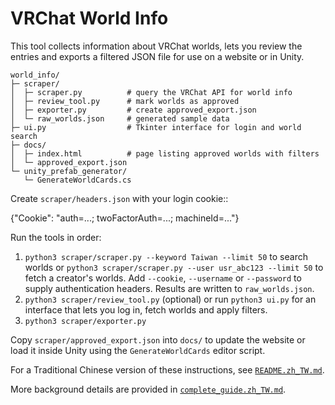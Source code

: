 # VRChat World Info

This tool collects information about VRChat worlds, lets you review the entries
and exports a filtered JSON file for use on a website or in Unity.

```
world_info/
├─ scraper/
│  ├─ scraper.py          # query the VRChat API for world info
│  ├─ review_tool.py      # mark worlds as approved
│  ├─ exporter.py         # create approved_export.json
│  └─ raw_worlds.json     # generated sample data
├─ ui.py                  # Tkinter interface for login and world search
├─ docs/
│  ├─ index.html          # page listing approved worlds with filters
│  └─ approved_export.json
└─ unity_prefab_generator/
   └─ GenerateWorldCards.cs
```

Create ``scraper/headers.json`` with your login cookie::

  {"Cookie": "auth=...; twoFactorAuth=...; machineId=..."}

Run the tools in order:

1. ``python3 scraper/scraper.py --keyword Taiwan --limit 50`` to search worlds
   or ``python3 scraper/scraper.py --user usr_abc123 --limit 50`` to fetch a
   creator's worlds.  Add ``--cookie``, ``--username`` or ``--password`` to
   supply authentication headers. Results are written to ``raw_worlds.json``.
2. ``python3 scraper/review_tool.py`` (optional) or run ``python3 ui.py`` for
   an interface that lets you log in, fetch worlds and apply filters.
3. ``python3 scraper/exporter.py``

Copy `scraper/approved_export.json` into `docs/` to update the website or load
it inside Unity using the `GenerateWorldCards` editor script.

For a Traditional Chinese version of these instructions, see
[`README.zh_TW.md`](README.zh_TW.md).

More background details are provided in
[`complete_guide.zh_TW.md`](complete_guide.zh_TW.md).


